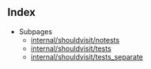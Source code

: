 # 

## Index

* Subpages
  * [internal/shouldvisit/notests](shouldvisit/notests.md)
  * [internal/shouldvisit/tests](shouldvisit/tests.md)
  * [internal/shouldvisit/tests_separate](shouldvisit/tests_separate.md)


